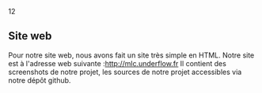 <fontsize>$12$</fontsize>

Site web
--------------

Pour notre site web, nous avons fait un site très simple en HTML. 
Notre site est à l'adresse web suivante :http://mlc.underflow.fr
Il contient des screenshots de notre projet, les sources de notre projet accessibles via notre dépôt github.
